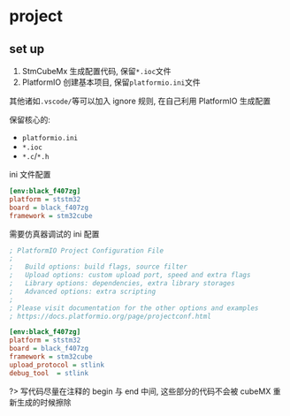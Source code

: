 # project

## set up

1. StmCubeMx 生成配置代码, 保留`*.ioc`文件
2. PlatformIO 创建基本项目, 保留`platformio.ini`文件

其他诸如`.vscode/`等可以加入 ignore 规则, 在自己利用 PlatformIO 生成配置

保留核心的:

- `platformio.ini`
- `*.ioc`
- `*.c`/`*.h`

ini 文件配置

```ini
[env:black_f407zg]
platform = ststm32
board = black_f407zg
framework = stm32cube
```

需要仿真器调试的 ini 配置

```ini
; PlatformIO Project Configuration File
;
;   Build options: build flags, source filter
;   Upload options: custom upload port, speed and extra flags
;   Library options: dependencies, extra library storages
;   Advanced options: extra scripting
;
; Please visit documentation for the other options and examples
; https://docs.platformio.org/page/projectconf.html

[env:black_f407zg]
platform = ststm32
board = black_f407zg
framework = stm32cube
upload_protocol = stlink
debug_tool  = stlink
```

?> 写代码尽量在注释的 begin 与 end 中间, 这些部分的代码不会被 cubeMX 重新生成的时候擦除
